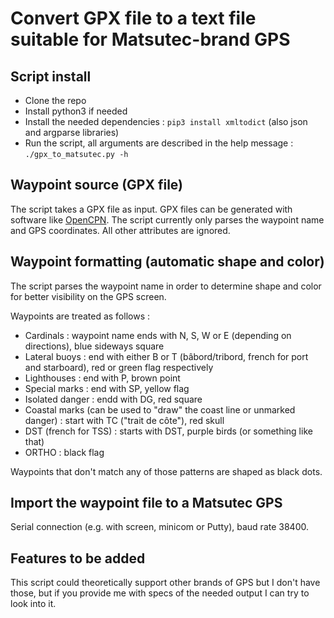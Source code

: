 # Convert GPX file to a text file suitable for Matsutec-brand GPS

## Script install

* Clone the repo
* Install python3 if needed
* Install the needed dependencies : `pip3 install xmltodict` (also json and argparse libraries)
* Run the script, all arguments are described in the help message : `./gpx_to_matsutec.py -h`

## Waypoint source (GPX file)

The script takes a GPX file as input. GPX files can be generated with software like [OpenCPN](https://opencpn.org/). The script currently only parses the waypoint name and GPS coordinates. All other attributes are ignored.

## Waypoint formatting (automatic shape and color)

The script parses the waypoint name in order to determine shape and color for better visibility on the GPS screen.

Waypoints are treated as follows :
* Cardinals : waypoint name ends with N, S, W or E (depending on directions), blue sideways square
* Lateral buoys : end with either B or T (bâbord/tribord, french for port and starboard), red or green flag respectively
* Lighthouses : end with P, brown point
* Special marks : end with SP, yellow flag
* Isolated danger : endd with DG, red square
* Coastal marks (can be used to "draw" the coast line or unmarked danger) : start with TC ("trait de côte"), red skull
* DST (french for TSS) : starts with DST, purple birds (or something like that)
* ORTHO : black flag

Waypoints that don't match any of those patterns are shaped as black dots.

## Import the waypoint file to a Matsutec GPS

Serial connection (e.g. with screen, minicom or Putty), baud rate 38400.

## Features to be added

This script could theoretically support other brands of GPS but I don't have those, but if you provide me with specs of the needed output I can try to look into it.
